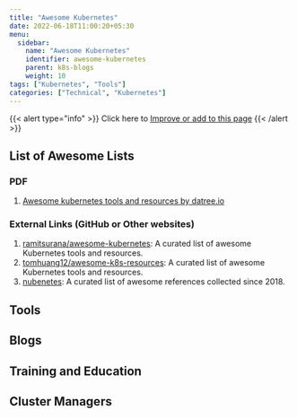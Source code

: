 ```yaml
---
title: "Awesome Kubernetes"
date: 2022-06-18T11:00:20+05:30
menu:
  sidebar:
    name: "Awesome Kubernetes"
    identifier: awesome-kubernetes
    parent: k8s-blogs
    weight: 10
tags: ["Kubernetes", "Tools"]
categories: ["Technical", "Kubernetes"]
---
```


{{< alert type="info" >}}
  Click here to [Improve or add to this page](https://github.com/yks0000/awesome-kubernetes/blob/master/index.md)
{{< /alert >}}

## List of Awesome Lists

### PDF

1. [Awesome kubernetes tools and resources by datree.io](Awesome_Kubernetes_Resources_1654024565.pdf)

### External Links (GitHub or Other websites)

1. [ramitsurana/awesome-kubernetes](https://ramitsurana.github.io/awesome-kubernetes/): A curated list of awesome Kubernetes tools and resources.
2. [tomhuang12/awesome-k8s-resources](https://github.com/tomhuang12/awesome-k8s-resources): A curated list of awesome Kubernetes tools and resources.
3. [nubenetes](https://nubenetes.com/): A curated list of awesome references collected since 2018.

## Tools

## Blogs

## Training and Education

## Cluster Managers
